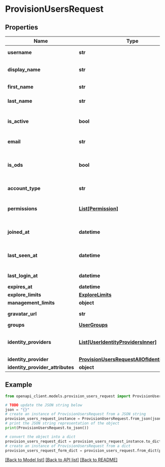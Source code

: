 # ProvisionUsersRequest


## Properties

Name | Type | Description | Notes
------------ | ------------- | ------------- | -------------
**username** | **str** | The user&#39;s username | [optional] 
**display_name** | **str** | Simplified version of the username | [optional] [readonly] 
**first_name** | **str** | The user&#39;s first name | [optional] 
**last_name** | **str** | The user&#39;s last name | [optional] 
**is_active** | **bool** | is &#x60;true&#x60; if the user can connect to their account | [optional] [readonly] 
**email** | **str** | The user&#39;s e-mail address | 
**is_ods** | **bool** | is &#x60;true&#x60; if the user belongs to the Opendatasoft organization | [optional] [readonly] 
**account_type** | **str** | The user&#39;s account type. | [optional] [readonly] 
**permissions** | [**List[Permission]**](Permission.md) | A list of permissions granted to this user | [optional] 
**joined_at** | **datetime** | The date when the user joined the domain | [optional] [readonly] 
**last_seen_at** | **datetime** | The date when the user used their account for the last time | [optional] [readonly] 
**last_login_at** | **datetime** |  | [optional] [readonly] 
**expires_at** | **datetime** |  | [optional] 
**explore_limits** | [**ExploreLimits**](ExploreLimits.md) |  | [optional] 
**management_limits** | **object** |  | [optional] 
**gravatar_url** | **str** |  | [optional] [readonly] 
**groups** | [**UserGroups**](UserGroups.md) |  | [optional] 
**identity_providers** | [**List[UserIdentityProvidersInner]**](UserIdentityProvidersInner.md) | The list of authentification providers type for this user. | [optional] [readonly] 
**identity_provider** | [**ProvisionUsersRequestAllOfIdentityProvider**](ProvisionUsersRequestAllOfIdentityProvider.md) |  | 
**identity_provider_attributes** | **object** |  | [optional] 

## Example

```python
from openapi_client.models.provision_users_request import ProvisionUsersRequest

# TODO update the JSON string below
json = "{}"
# create an instance of ProvisionUsersRequest from a JSON string
provision_users_request_instance = ProvisionUsersRequest.from_json(json)
# print the JSON string representation of the object
print(ProvisionUsersRequest.to_json())

# convert the object into a dict
provision_users_request_dict = provision_users_request_instance.to_dict()
# create an instance of ProvisionUsersRequest from a dict
provision_users_request_form_dict = provision_users_request.from_dict(provision_users_request_dict)
```
[[Back to Model list]](../README.md#documentation-for-models) [[Back to API list]](../README.md#documentation-for-api-endpoints) [[Back to README]](../README.md)


